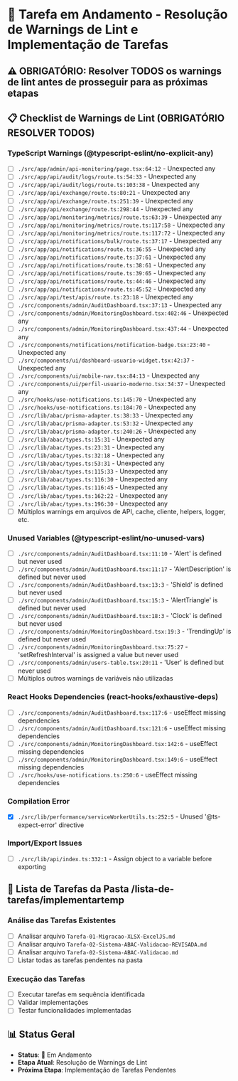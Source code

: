 # 🚧 Tarefa em Andamento - Resolução de Warnings de Lint e Implementação de Tarefas

## ⚠️ OBRIGATÓRIO: Resolver TODOS os warnings de lint antes de prosseguir para as próximas etapas

## 📋 Checklist de Warnings de Lint (OBRIGATÓRIO RESOLVER TODOS)

### TypeScript Warnings (@typescript-eslint/no-explicit-any)
- [ ] `./src/app/admin/api-monitoring/page.tsx:64:12` - Unexpected any
- [ ] `./src/app/api/audit/logs/route.ts:54:33` - Unexpected any
- [ ] `./src/app/api/audit/logs/route.ts:103:38` - Unexpected any
- [ ] `./src/app/api/exchange/route.ts:80:21` - Unexpected any
- [ ] `./src/app/api/exchange/route.ts:251:39` - Unexpected any
- [ ] `./src/app/api/exchange/route.ts:298:44` - Unexpected any
- [ ] `./src/app/api/monitoring/metrics/route.ts:63:39` - Unexpected any
- [ ] `./src/app/api/monitoring/metrics/route.ts:117:58` - Unexpected any
- [ ] `./src/app/api/monitoring/metrics/route.ts:117:72` - Unexpected any
- [ ] `./src/app/api/notifications/bulk/route.ts:37:17` - Unexpected any
- [ ] `./src/app/api/notifications/route.ts:36:55` - Unexpected any
- [ ] `./src/app/api/notifications/route.ts:37:61` - Unexpected any
- [ ] `./src/app/api/notifications/route.ts:38:61` - Unexpected any
- [ ] `./src/app/api/notifications/route.ts:39:65` - Unexpected any
- [ ] `./src/app/api/notifications/route.ts:44:46` - Unexpected any
- [ ] `./src/app/api/notifications/route.ts:45:52` - Unexpected any
- [ ] `./src/app/api/test/apis/route.ts:23:18` - Unexpected any
- [ ] `./src/components/admin/AuditDashboard.tsx:37:13` - Unexpected any
- [ ] `./src/components/admin/MonitoringDashboard.tsx:402:46` - Unexpected any
- [ ] `./src/components/admin/MonitoringDashboard.tsx:437:44` - Unexpected any
- [ ] `./src/components/notifications/notification-badge.tsx:23:40` - Unexpected any
- [ ] `./src/components/ui/dashboard-usuario-widget.tsx:42:37` - Unexpected any
- [ ] `./src/components/ui/mobile-nav.tsx:84:13` - Unexpected any
- [ ] `./src/components/ui/perfil-usuario-moderno.tsx:34:37` - Unexpected any
- [ ] `./src/hooks/use-notifications.ts:145:70` - Unexpected any
- [ ] `./src/hooks/use-notifications.ts:184:70` - Unexpected any
- [ ] `./src/lib/abac/prisma-adapter.ts:38:33` - Unexpected any
- [ ] `./src/lib/abac/prisma-adapter.ts:53:32` - Unexpected any
- [ ] `./src/lib/abac/prisma-adapter.ts:240:26` - Unexpected any
- [ ] `./src/lib/abac/types.ts:15:31` - Unexpected any
- [ ] `./src/lib/abac/types.ts:23:31` - Unexpected any
- [ ] `./src/lib/abac/types.ts:32:18` - Unexpected any
- [ ] `./src/lib/abac/types.ts:53:31` - Unexpected any
- [ ] `./src/lib/abac/types.ts:115:33` - Unexpected any
- [ ] `./src/lib/abac/types.ts:116:30` - Unexpected any
- [ ] `./src/lib/abac/types.ts:116:45` - Unexpected any
- [ ] `./src/lib/abac/types.ts:162:22` - Unexpected any
- [ ] `./src/lib/abac/types.ts:196:30` - Unexpected any
- [ ] Múltiplos warnings em arquivos de API, cache, cliente, helpers, logger, etc.

### Unused Variables (@typescript-eslint/no-unused-vars)
- [ ] `./src/components/admin/AuditDashboard.tsx:11:10` - 'Alert' is defined but never used
- [ ] `./src/components/admin/AuditDashboard.tsx:11:17` - 'AlertDescription' is defined but never used
- [ ] `./src/components/admin/AuditDashboard.tsx:13:3` - 'Shield' is defined but never used
- [ ] `./src/components/admin/AuditDashboard.tsx:15:3` - 'AlertTriangle' is defined but never used
- [ ] `./src/components/admin/AuditDashboard.tsx:18:3` - 'Clock' is defined but never used
- [ ] `./src/components/admin/MonitoringDashboard.tsx:19:3` - 'TrendingUp' is defined but never used
- [ ] `./src/components/admin/MonitoringDashboard.tsx:75:27` - 'setRefreshInterval' is assigned a value but never used
- [ ] `./src/components/admin/users-table.tsx:20:11` - 'User' is defined but never used
- [ ] Múltiplos outros warnings de variáveis não utilizadas

### React Hooks Dependencies (react-hooks/exhaustive-deps)
- [ ] `./src/components/admin/AuditDashboard.tsx:117:6` - useEffect missing dependencies
- [ ] `./src/components/admin/AuditDashboard.tsx:121:6` - useEffect missing dependencies
- [ ] `./src/components/admin/MonitoringDashboard.tsx:142:6` - useEffect missing dependencies
- [ ] `./src/components/admin/MonitoringDashboard.tsx:149:6` - useEffect missing dependencies
- [ ] `./src/hooks/use-notifications.ts:250:6` - useEffect missing dependencies

### Compilation Error
- [x] `./src/lib/performance/serviceWorkerUtils.ts:252:5` - Unused '@ts-expect-error' directive

### Import/Export Issues
- [ ] `./src/lib/api/index.ts:332:1` - Assign object to a variable before exporting

## 🎯 Lista de Tarefas da Pasta /lista-de-tarefas/implementartemp

### Análise das Tarefas Existentes
- [ ] Analisar arquivo `Tarefa-01-Migracao-XLSX-ExcelJS.md`
- [ ] Analisar arquivo `Tarefa-02-Sistema-ABAC-Validacao-REVISADA.md`
- [ ] Analisar arquivo `Tarefa-02-Sistema-ABAC-Validacao.md`
- [ ] Listar todas as tarefas pendentes na pasta

### Execução das Tarefas
- [ ] Executar tarefas em sequência identificada
- [ ] Validar implementações
- [ ] Testar funcionalidades implementadas

## 📊 Status Geral
- **Status**: 🔄 Em Andamento
- **Etapa Atual**: Resolução de Warnings de Lint
- **Próxima Etapa**: Implementação de Tarefas Pendentes
